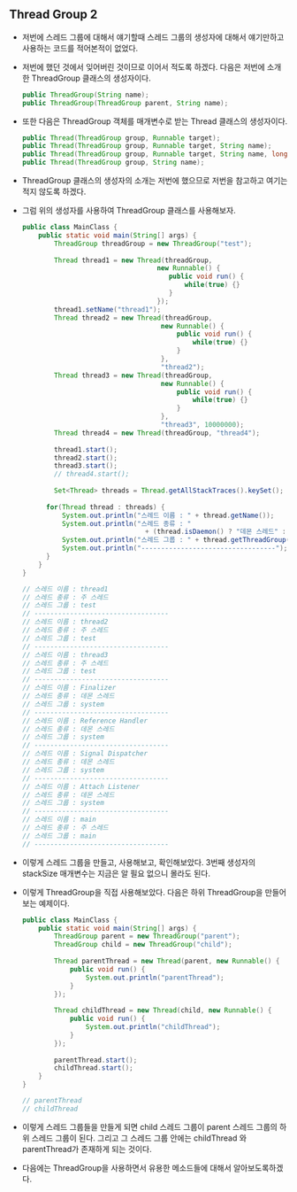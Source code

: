 ## Thread Group 2

- 저번에 스레드 그룹에 대해서 얘기할때 스레드 그룹의 생성자에 대해서 얘기만하고
  사용하는 코드를 적어본적이 없었다.

- 저번에 했던 것에서 잊어버린 것이므로 이어서 적도록 하겠다.
  다음은 저번에 소개한 ThreadGroup 클래스의 생성자이다.

  ```java
  public ThreadGroup(String name);
  public ThreadGroup(ThreadGroup parent, String name);
  ```

- 또한 다음은 ThreadGroup 객체를 매개변수로 받는
  Thread 클래스의 생성자이다.

  ```java
  public Thread(ThreadGroup group, Runnable target);
  public Thread(ThreadGroup group, Runnable target, String name);
  public Thread(ThreadGroup group, Runnable target, String name, long stackSize);
  public Thread(ThreadGroup group, String name);
  ```

- ThreadGroup 클래스의 생성자의 소개는 저번에 했으므로 저번을 참고하고
  여기는 적지 않도록 하겠다.

- 그럼 위의 생성자를 사용하여 ThreadGroup 클래스를 사용해보자.

  ```java
  public class MainClass {
      public static void main(String[] args) {
          ThreadGroup threadGroup = new ThreadGroup("test");
          
          Thread thread1 = new Thread(threadGroup,
                                    new Runnable() {
                                       public void run() {
                                           while(true) {}
                                       } 
                                    });
          thread1.setName("thread1");
          Thread thread2 = new Thread(threadGroup,
                                     new Runnable() {
                                         public void run() {
                                             while(true) {}
                                         }
                                     },
                                     "thread2");
          Thread thread3 = new Thread(threadGroup,
                                     new Runnable() {
                                         public void run() {
                                             while(true) {}
                                         }
                                     },
                                     "thread3", 10000000);
          Thread thread4 = new Thread(threadGroup, "thread4");
          
          thread1.start();
          thread2.start();
          thread3.start();
          // thread4.start();
          
          Set<Thread> threads = Thread.getAllStackTraces().keySet();
  		
  		for(Thread thread : threads) {
  			System.out.println("스레드 이름 : " + thread.getName());
  			System.out.println("스레드 종류 : "
                                 + (thread.isDaemon() ? "데몬 스레드" : "주 스레드"));
  			System.out.println("스레드 그룹 : " + thread.getThreadGroup().getName());
  			System.out.println("----------------------------------");
  		}
      }
  }
  
  // 스레드 이름 : thread1
  // 스레드 종류 : 주 스레드
  // 스레드 그룹 : test
  // ----------------------------------
  // 스레드 이름 : thread2
  // 스레드 종류 : 주 스레드
  // 스레드 그룹 : test
  // ----------------------------------
  // 스레드 이름 : thread3
  // 스레드 종류 : 주 스레드
  // 스레드 그룹 : test
  // ----------------------------------
  // 스레드 이름 : Finalizer
  // 스레드 종류 : 데몬 스레드
  // 스레드 그룹 : system
  // ----------------------------------
  // 스레드 이름 : Reference Handler
  // 스레드 종류 : 데몬 스레드
  // 스레드 그룹 : system
  // ----------------------------------
  // 스레드 이름 : Signal Dispatcher
  // 스레드 종류 : 데몬 스레드
  // 스레드 그룹 : system
  // ----------------------------------
  // 스레드 이름 : Attach Listener
  // 스레드 종류 : 데몬 스레드
  // 스레드 그룹 : system
  // ----------------------------------
  // 스레드 이름 : main
  // 스레드 종류 : 주 스레드
  // 스레드 그룹 : main
  // ----------------------------------
  ```

- 이렇게 스레드 그룹을 만들고, 사용해보고, 확인해보았다.
  3번째 생성자의 stackSize 매개변수는 지금은 알 필요 없으니 몰라도 된다.



- 이렇게 ThreadGroup을 직접 사용해보았다.
  다음은 하위 ThreadGroup을 만들어보는 예제이다.

  ```java
  public class MainClass {
      public static void main(String[] args) {
          ThreadGroup parent = new ThreadGroup("parent");
          ThreadGroup child = new ThreadGroup("child");
          
          Thread parentThread = new Thread(parent, new Runnable() {
              public void run() {
                  System.out.println("parentThread");
              }
          });
          
          Thread childThread = new Thread(child, new Runnable() {
              public void run() {
                  System.out.println("childThread");
              }
          });
          
          parentThread.start();
          childThread.start();
      }
  }
  
  // parentThread
  // childThread
  ```

- 이렇게 스레드 그룹들을 만들게 되면 child 스레드 그룹이 parent 스레드 그룹의 하위 스레드 그룹이 된다.
  그리고 그 스레드 그룹 안에는 childThread 와 parentThread가 존재하게 되는 것이다.

- 다음에는 ThreadGroup을 사용하면서 유용한 메소드들에 대해서 알아보도록하겠다.